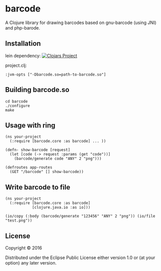 # barcode

A Clojure library for drawing barcodes based on gnu-barcode (using JNI) and php-barode.

## Installation
lein dependency:
[![Clojars Project](https://img.shields.io/clojars/v/barcode.svg)](https://clojars.org/barcode)
    
project.clj:

    :jvm-opts ["-Dbarcode.so=path-to-barcode.so"]
    
## Building barcode.so

    cd barcode
    ./configure
    make

## Usage with ring

    (ns your-project 
      (:require [barcode.core :as barcode] ... ))
      
    (defn- show-barcode [request]
      (let [code (-> request :params (get "code"))]
        (barcode/generate code "ANY" 2 "png")))
    
    (defroutes app-routes
      (GET "/barcode" [] show-barcode))
      
## Write barcode to file

    (ns your-project
      (:require [barcode.core :as barcode]
                [clojure.java.io :as io]))
                
    (io/copy (:body (barcode/generate "123456" "ANY" 2 "png")) (io/file "test.png"))

## License

Copyright © 2016 

Distributed under the Eclipse Public License either version 1.0 or (at
your option) any later version.
